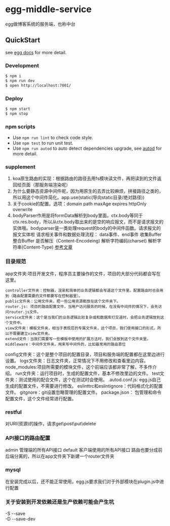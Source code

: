 # egg-middle-service

egg做博客系统的服务端，也称中台

## QuickStart

<!-- add docs here for user -->

see [egg docs][egg] for more detail.

### Development

```bash
$ npm i
$ npm run dev
$ open http://localhost:7001/
```

### Deploy

```bash
$ npm start
$ npm stop
```

### npm scripts

- Use `npm run lint` to check code style.
- Use `npm test` to run unit test.
- Use `npm run autod` to auto detect dependencies upgrade, see [autod](https://www.npmjs.com/package/autod) for more detail.


[egg]: https://eggjs.org


### supplement
1. koa原生路由的实现：根据路由的路径去用fs模块读文件，再把读到的文件返回给页面（那服务端渲染呢）
2. 为什么要静态资源中间件呢，因为用原生的去弄比较麻烦，拼接路径之类的，所以用这个中间件简化。app.use(static(导向static目录/绝对路径))
3. 关于cookie的配置。选项：domain path maxAge expires httpOnly overwrite
4. bodyParser作用是将formData解析到body里面。ctx.body等同于ctx.res.body，所以从ctx.body取出来的是空的响应报文，而不是请求报文的实体哦。bodyparser是一类处理request的body的中间件函数。请求报文的报文实体啦
    请求相关事件和数据处理流程：
    data事件、end事件
    收集Buffer
    整合Buffer
    是否解压（Content-Encodeing)
    解析字符编码(charset)
    解析字符串(Content-Type)
[参考文章](https://www.cnblogs.com/penghuwan/p/11374268.html)

### 目录规范
app文件夹:项目开发文件，程序员主要操作的文件，项目的大部分代码都会写在这里。
```
controller文件夹：控制器，渲染和简单的业务逻辑都会写道这个文件里。配置路由时也会用到（路由配置需要的文件都要写在控制器里）。
public文件夹：公用文件夹，把一些公用资源都放在这个文件夹下。
router.js: 项目的路由配置文件，当用户访问服务的时候，在没有中间件的情况下，会先访问router.js文件。
service文件夹：这个是当我们的业务逻辑比较复杂或和数据库打交道时，会把业务逻辑放到这个文件中。
view文件夹：模板文件夹，相当于表现层的专属文件夹，这个项目，我们使用接口的形式，所以不需要建立view文件夹。
extend文件：当我们需要写一些模板中使用的扩展方法时，我们会放到这个文件夹里。
middleware：中间件文件夹，用来写中间件的，比如最常用的路由首位
```
config文件夹：这个是整个项目的配置目录，项目和服务端的配置都在这里边进行设置。
logs文件夹：日志文件夹，正常情况下不用修改和查看里边内容。
node_modules:项目所需要的模块文件，这个前端应该都非常了解，不多作介绍。
run文件夹：运行项目时，生成的配置文件，基本不修改里边的文件。
test文件夹：测试使用的配合文件，这个在测试时会使用。
.autod.conf.js: egg.js自己生成的配置文件，不需要进行修改。
eslinttrc和eslintignore：代码格式化的配置文件。
gitgnore：git设置忽略管理的配置文件。
package.json： 包管理和命令配置文件，这个文件经常进行配置。


### restful
对URI(资源)的操作，请求get\post\put\delete

### API接口的路由配置
admin 管理端的所有API接口
default 客户端使用的所有API接口
路由也要分成前后端分离的，所以在app文件夹下新建一个router文件夹

### mysql
在安装完成以后，还不能正常使用，egg.js要求我们对于外部模块在plugin.js中进行配置

### 关于安装到开发依赖还是生产依赖可能会产生坑
-S    --save     
-D    --save-dev